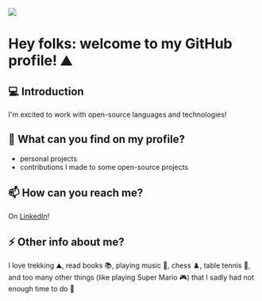[![](https://img.shields.io/static/v1?label=Sponsor&message=%E2%9D%A4&logo=GitHub&color=%23fe8e86)](https://github.com/sponsors/rozzilla)

# Hey folks: welcome to my GitHub profile! ⛰️

## 💻 Introduction

I'm excited to work with open-source languages and technologies!

## 🔭 What can you find on my profile?

- personal projects
- contributions I made to some open-source projects

## 📫 How can you reach me?

On [LinkedIn](https://www.linkedin.com/in/rbianchidev/)!

## ⚡ Other info about me?

I love trekking ⛰️, read books 📚, playing music 🎹, chess ♟️, table tennis 🏓, and too many other things (like playing Super Mario 🎮) that I sadly had not enough time to do 🤣
